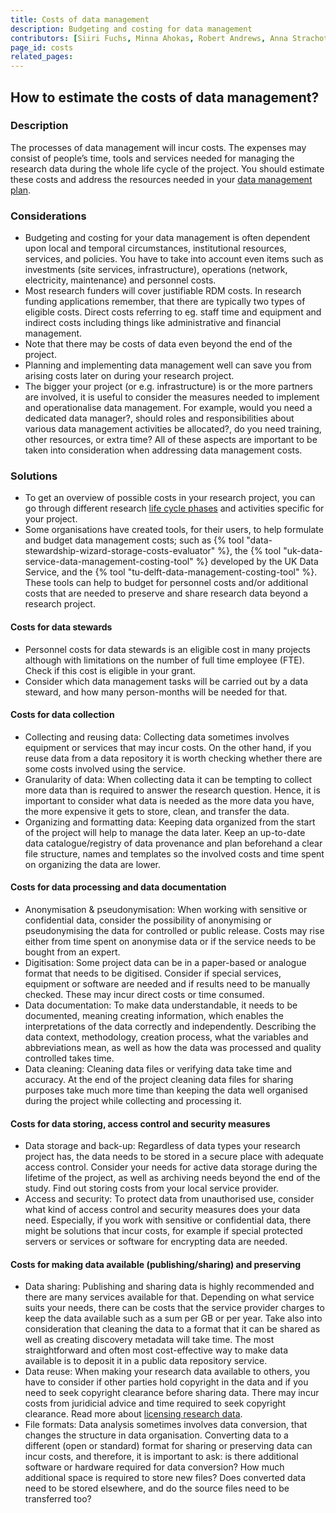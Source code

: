 ```yaml
---
title: Costs of data management
description: Budgeting and costing for data management
contributors: [Siiri Fuchs, Minna Ahokas, Robert Andrews, Anna Strachotova, Nazeefa Fatima]
page_id: costs
related_pages:
---
```


## How to estimate the costs of data management?

### Description

The processes of data management will incur costs. The expenses may consist of people’s time, tools and services needed for managing the research data during the whole life cycle of the project. You should estimate these costs and address the resources needed in your [data management plan](data_management_plan). 

### Considerations

* Budgeting and costing for your data management is often dependent upon local and temporal circumstances, institutional resources, services, and policies. You have to take into account even items such as investments (site services, infrastructure), operations (network, electricity, maintenance) and personnel costs.
* Most research funders will cover justifiable RDM costs. In research funding applications remember, that there are typically two types of eligible costs. Direct costs referring to eg. staff time and equipment and indirect costs including things like administrative and financial management. 
* Note that there may be costs of data even beyond the end of the project. 
* Planning and implementing data management well can save you from arising costs later on during your research project.
* The bigger your project (or e.g. infrastructure) is or the more partners are involved, it is useful to consider the measures needed to implement and operationalise data management. For example, would you need a dedicated data manager?, should roles and responsibilities about various data management activities be allocated?, do you need training, other resources, or extra time? All of these aspects are important to be taken into consideration when addressing data management costs. 

### Solutions 
* To get an overview of possible costs in your research project, you can go through different research [life cycle phases](data_life_cycle) and activities specific for your project.
* Some organisations have created tools, for their users, to help formulate and budget data management costs; such as {% tool "data-stewardship-wizard-storage-costs-evaluator" %}, the {% tool "uk-data-service-data-management-costing-tool" %} developed by the UK Data Service, and the {% tool "tu-delft-data-management-costing-tool" %}. These tools can help to budget for personnel costs and/or additional costs that are needed to preserve and share research data beyond a research project.

#### Costs for data stewards
* Personnel costs for data stewards is an eligible cost in many projects although with limitations on the number of full time employee (FTE). Check if this cost is eligible in your grant.
* Consider which data management tasks will be carried out by a data steward, and how many person-months will be needed for that.

#### Costs for data collection 
* Collecting and reusing data: Collecting data sometimes involves equipment or services that may incur costs. On the other hand, if you reuse data from a data repository it is worth checking whether there are some costs involved using the service. 
* Granularity of data: When collecting data it can be tempting to collect more data than is required to answer the research question. Hence, it is important to consider what data is needed as the more data you have, the more expensive it gets to store, clean, and transfer the data.
* Organizing and formatting data: Keeping data organized from the start of the project will help to manage the data later. Keep an up-to-date data catalogue/registry of data provenance and plan beforehand a clear file structure, names and templates so the involved costs and time spent on organizing the data are lower.

#### Costs for data processing and data documentation
* Anonymisation & pseudonymisation: When working with sensitive or confidential data, consider the possibility of anonymising or pseudonymising the data for controlled or public release. Costs may rise either from time spent on anonymise data or if the service needs to be bought from an expert.
* Digitisation: Some project data can be in a paper-based or analogue format that needs to be digitised. Consider if special services, equipment or software are needed and if results need to be manually checked. These may incur direct costs or time consumed.
* Data documentation: To make data understandable, it needs to be documented, meaning creating information, which enables the interpretations of the data correctly and independently. Describing the data context, methodology, creation process, what the variables and abbreviations mean, as well as how the data was processed and quality controlled takes time. 
* Data cleaning: Cleaning data files or verifying data take time and accuracy. At the end of the project cleaning data files for sharing purposes take much more time than keeping the data well organised during the project while collecting and processing it. 

#### Costs for data storing, access control and security measures
* Data storage and back-up: Regardless of data types your research project has, the data needs to be stored in a secure place with adequate access control. Consider your needs for active data storage during the lifetime of the project, as well as archiving needs beyond the end of the study. Find out storing costs from your local service provider.
* Access and security: To protect data from unauthorised use, consider what kind of access control and security measures does your data need. Especially, if you work with sensitive or confidential data, there might be solutions that incur costs, for example if special protected servers or services or software for encrypting data are needed. 

#### Costs for making data available (publishing/sharing) and preserving
* Data sharing: Publishing and sharing data is highly recommended and there are many services available for that. Depending on what service suits your needs, there can be costs that the service provider charges to keep the data available such as a sum per GB or per year. Take also into consideration that cleaning the data to a format that it can be shared as well as creating discovery metadata will take time. The most straightforward and often most cost-effective way to make data available is to deposit it in a public data repository service.
* Data reuse: When making your research data available to others, you have to consider if other parties hold copyright in the data and if you need to seek copyright clearance before sharing data. There may incur costs from juridicial advice and time required to seek copyright clearance. Read more about [licensing research data](licensing).
* File formats: Data analysis sometimes involves data conversion, that changes the structure in data organisation. Converting data to a different (open or standard) format for sharing or preserving data can incur costs, and therefore, it is important to ask: is there additional software or hardware required for data conversion? How much additional space is required to store new files? Does converted data need to be stored elsewhere, and do the source files need to be transferred too?
